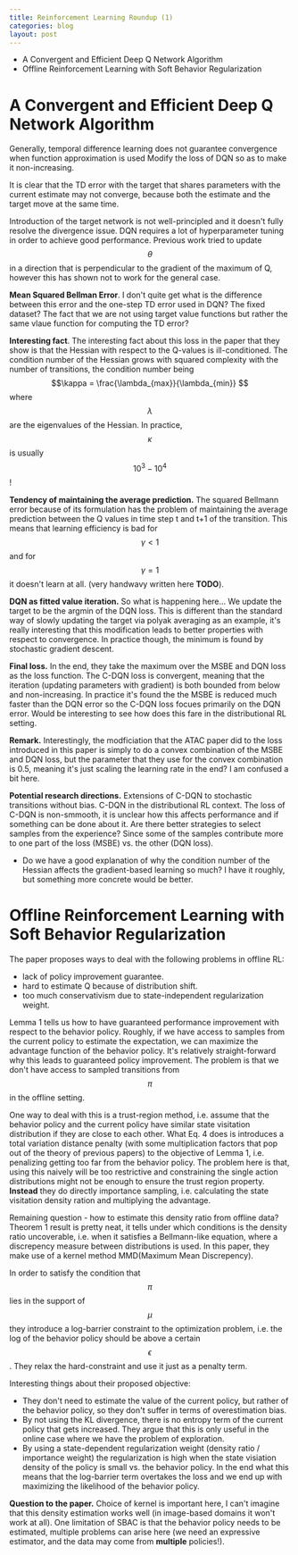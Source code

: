 ```yaml
---
title: Reinforcement Learning Roundup (1)
categories: blog
layout: post
---
```


* A Convergent and Efficient Deep Q Network Algorithm
* Offline Reinforcement Learning with Soft Behavior Regularization


# A Convergent and Efficient Deep Q Network Algorithm

Generally, temporal difference learning does not guarantee convergence when function approximation is used
Modify the loss of DQN so as to make it non-increasing.

It is clear that the TD error with the target that shares parameters with the current estimate may not converge, because both the estimate and the target move at the same time.

Introduction of the target network is not well-principled and it doesn't fully resolve the divergence issue. DQN requires a lot of hyperparameter tuning in order to achieve good performance.
Previous work tried to update $$\theta$$ in a direction that is perpendicular to the gradient of the maximum of Q, however this has shown not to work for the general case.

**Mean Squared Bellman Error**. I don't quite get what is the difference between this error and the one-step TD error used in DQN? The fixed dataset? The fact that we are not using target value functions but rather the same vlaue function for computing the TD error?

**Interesting fact**. The interesting fact about this loss in the paper that they show is that the Hessian with respect to the Q-values is ill-conditioned. The condition number of the Hessian grows with squared complexity with the number of transitions, the condition number being $$\kappa = \frac{\lambda_{max}}{\lambda_{min}} $$ where $$\lambda$$ are the eigenvalues of the Hessian. In practice, $$\kappa$$ is usually $$10^3-10^4$$!

**Tendency of maintaining the average prediction.**  The squared Bellmann error because of its formulation has the problem of maintaining the average prediction between the Q values in time step t and t+1 of the transition. This means that learning efficiency is bad for $$\gamma < 1$$ and for $$\gamma = 1$$ it doesn't learn at all. (very handwavy written here **TODO**).

**DQN as fitted value iteration.** So what is happening here... We update the target to be the argmin of the DQN loss. This is different than the standard way of slowly updating the target via polyak averaging as an example, it's really interesting that this modification leads to better properties with respect to convergence. In practice though, the minimum is found by stochastic gradient descent.


**Final loss.** In the end, they take the maximum over the MSBE and DQN loss as the loss function. The C-DQN loss is convergent, meaning that the iteration (updating parameters with gradient) is both bounded from below and non-increasing. In practice it's found the the MSBE is reduced much faster than the DQN error so the C-DQN loss focues primarily on the DQN error. Would be interesting to see how does this fare in the distributional RL setting.

**Remark.** Interestingly, the modficiation that the ATAC paper did to the loss introduced in this paper is simply to do a convex combination of the MSBE and DQN loss, but the parameter that they use for the convex combination is 0.5, meaning it's just scaling the learning rate in the end? I am confused a bit here.


**Potential research directions.** Extensions of C-DQN to stochastic transitions without bias. C-DQN in the distributional RL context. The loss of C-DQN is non-smmooth, it is unclear how this affects performance and if something can be done about it. Are there better strategies to select samples from the experience? Since some of the samples contribute more to one part of the loss (MSBE) vs. the other (DQN loss).


* Do we have a good explanation of why the condition number of the Hessian affects the gradient-based learning so much? I have it roughly, but something more concrete would be better.


# Offline Reinforcement Learning with Soft Behavior Regularization

The paper proposes ways to deal with the following problems in offline RL:
* lack of policy improvement guarantee.
* hard to estimate Q because of distribution shift.
* too much conservativism due to state-independent regularization weight.

Lemma 1 tells us how to have guaranteed performance improvement with respect to the behavior policy. Roughly, if we have access to samples from the current policy to estimate the expectation, we can maximize the advantage function of the behavior policy. It's relatively straight-forward why this leads to guaranteed policy improvement. The problem is that we don't have access to sampled transitions from $$\pi$$ in the offline setting.

One way to deal with this is a trust-region method, i.e. assume that the behavior policy and the current policy have similar state visitation distribution if they are close to each other. What Eq. 4 does is introduces a total variation distance penalty (with some multiplication factors that pop out of the theory of previous papers) to the objective of Lemma 1, i.e. penalizing getting too far from the behavior policy. The problem here is that, using this naively will be too restrictive and constraining the single action distributions might not be enough to ensure the trust region property. **Instead** they do directly importance sampling, i.e. calculating the state visitation density ration and multiplying the advantage.

Remaining question - how to estimate this density ratio from offline data? Theorem 1 result is pretty neat, it tells  under which conditions is the density ratio uncoverable, i.e. when it satisfies a Bellmann-like equation, where a discrepency measure between distributions is used. In this paper, they make use of a kernel method MMD(Maximum Mean Discrepency).

In order to satisfy the condition that $$\pi$$ lies in the support of $$\mu$$ they introduce a log-barrier constraint to the optimization problem, i.e. the log of the behavior policy should be above a certain $$\epsilon$$. They relax the hard-constraint and use it just as a penalty term.

Interesting things about their proposed objective:
* They don't need to estimate the value of the current policy, but rather of the behavior policy, so they don't suffer in terms of overestimation bias.
* By not using the KL divergence, there is no entropy term of the current policy that gets increased. They argue that this is only useful in the online case where we have the problem of exploration.
* By using a state-dependent regularization weight (density ratio / importance weight) the regularization is high when the state visiation density of the policy is small vs. the behavior policy. In the end what this means that the log-barrier term overtakes the loss and we end up with maximizing the likelihood of the behavior policy.


**Question to the paper.** Choice of kernel is important here, I can't imagine that this density estimation works well (in image-based domains it won't work at all). One limitation of SBAC is that the behavior policy needs to be estimated, multiple problems can arise here (we need an expressive estimator, and the data may come from **multiple** policies!).


